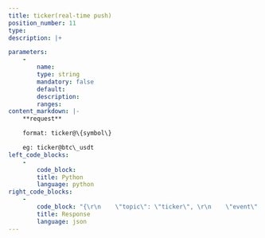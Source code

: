```yaml
---
title: ticker(real-time push)
position_number: 11
type:
description: |+

parameters:
    -
        name:
        type: string
        mandatory: false
        default:
        description:
        ranges:
content_markdown: |-
    **request**

    format: ticker@\{symbol\}

    eg: ticker@btc\_usdt
left_code_blocks:
    -
        code_block:
        title: Python
        language: python
right_code_blocks:
    -
        code_block: "{\r\n    \"topic\": \"ticker\", \r\n    \"event\": \"ticker@btc_usdt\", \r\n    \"data\": {\r\n        \"s\": \"btc_usdt\",      // symbol\r\n        \"t\": 1657586700119,   // time(Last transaction time)\r\n        \"cv\": \"-200\",         // priceChangeValue(24 hour price change)\r\n        \"cr\": \"-0.02\",        // priceChangeRate 24-hour price change (percentage)\r\n        \"o\": \"30000\",         // open price\r\n        \"c\": \"39000\",         // close price\r\n        \"h\": \"38000\",         // highest price\r\n        \"l\": \"40000\",         // lowest price\r\n        \"q\": \"4\",             // quantity\r\n        \"v\": \"150000\",         // volume\r\n        \"bp\": \"30000\",        // bid price\r\n        \"bq\": \"2.2\",          // bid quantity\r\n        \"ap\": \"29000\",        // ask price\r\n        \"aq\": \"2.1\"           // ask quantity\r\n    }\r\n}"
        title: Response
        language: json
---
```

